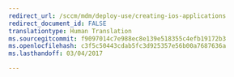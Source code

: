```yaml
---
redirect_url: /sccm/mdm/deploy-use/creating-ios-applications
redirect_document_id: FALSE
translationtype: Human Translation
ms.sourcegitcommit: f9097014c7e988ec8e139e518355c4efb19172b3
ms.openlocfilehash: c3f5c50443cdab5fc3d925357e56b00a7687636a
ms.lasthandoff: 03/04/2017

---
```


